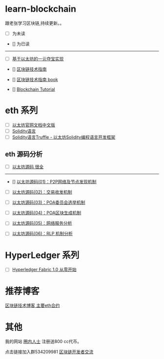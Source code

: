# learn-blockchain
跟老张学习区块链,持续更新。。

- [ ] 为未读
- [] 为已读

------

- [ ] [基于以太坊的一元夺宝实现](https://github.com/yushuohuanxiu/OneChance)

- [] [区块链技术指南](https://github.com/yeasy/blockchain_guide)

- [] [区块链技术指南 book](https://www.gitbook.com/book/yeasy/blockchain_guide)

- [] [Blockchain Tutorial](https://github.com/liuchengxu/blockchain-tutorial)


# eth 系列

- [ ] [以太坊官网文档中文版](http://book.8btc.com/books/6/ethereum/_book/)
- [ ] [Solidity语言](http://www.tryblockchain.org/)
- [ ] [Solidity语言Truffle - 以太坊Solidity编程语言开发框架](http://truffle.tryblockchain.org/)

## eth 源码分析


- [ ] [以太坊源码 很全](https://github.com/ZtesoftCS/go-ethereum-code-analysis)

-----

- [] [以太坊源码(01)：P2P网络及节点发现机制](https://mp.weixin.qq.com/s?__biz=MzA4Mzk2MzUzNg==&mid=2651223325&idx=1&sn=fc1b8b1240f930a9b344c14dd962c7b8)

- [ ] [以太坊源码(02)：交易收发机制](https://mp.weixin.qq.com/s?__biz=MzA4Mzk2MzUzNg==&mid=2651223331&idx=1&sn=ca4d56b3ea6c5dc9b9bcec5bc9dd6e65) 

- [ ] [以太坊源码(03)：POA委员会选举机制](https://mp.weixin.qq.com/s?__biz=MzA4Mzk2MzUzNg==&mid=2651223351&idx=1&sn=17b6594008681fcc33f7de2ad6bfbf6f) 

- [ ] [以太坊源码(04)：POA区块生成机制](https://mp.weixin.qq.com/s?__biz=MzA4Mzk2MzUzNg==&mid=2651223362&idx=1&sn=58bd8ff8511f65faaff7c69ba729e32f) 

- [ ] [以太坊源码(05)：网络服务分析](https://mp.weixin.qq.com/s?__biz=MzA4Mzk2MzUzNg==&mid=2651223371&idx=1&sn=d82f0d4d9e1cba8ca87b64e4f4a0020a)

- [ ] [以太坊源码(06)：RLP 机制分析](https://mp.weixin.qq.com/s?__biz=MzA4Mzk2MzUzNg==&mid=2651223377&idx=1&sn=5c8404f7e10b6d3d72c193d830f312fa) 


# HyperLedger 系列

- [ ] [Hyperledger Fabric 1.0 从零开始](https://www.cnblogs.com/aberic/p/7527831.html)


# 推荐博客 

[区块链技术博客 主要eth合约](http://me.tryblockchain.org/)

# 其他

我的网站 [圈内人士](http://100000p.com/) 注册送800 cc代币。

点击链接加入群534209981 [区块链开发者交流](https://jq.qq.com/?_wv=1027&k=5T4XPec)
